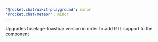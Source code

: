 ```yaml
---
'@rocket.chat/uikit-playground': minor
'@rocket.chat/meteor': minor
---
```


Upgrades fuselage-toastbar version in order to add RTL support to the component
